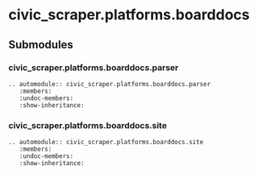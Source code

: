 # civic_scraper.platforms.boarddocs

## Submodules

### civic_scraper.platforms.boarddocs.parser

```{eval-rst}
.. automodule:: civic_scraper.platforms.boarddocs.parser
   :members:
   :undoc-members:
   :show-inheritance:
```

### civic_scraper.platforms.boarddocs.site

```{eval-rst}
.. automodule:: civic_scraper.platforms.boarddocs.site
   :members:
   :undoc-members:
   :show-inheritance:
```
